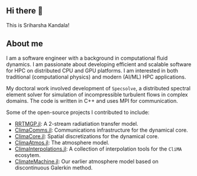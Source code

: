 ## Hi there 👋
This is Sriharsha Kandala!

## About me
I am a software engineer with a background in computational fluid dynamics. I am passionate about developing efficient and scalable software for HPC on distributed CPU and GPU platforms. I am interested in both traditional (computational physics) and modern (AI/ML) HPC applications.

My doctoral work involved development of `Specsolve`, a distributed spectral element solver for simulation of incompressible turbulent flows in complex
domains. The code is written in C++ and uses MPI for communication. 

Some of the open-source projects I contributed to include:
- [RRTMGP.jl](https://github.com/CliMA/RRTMGP.jl): A 2-stream radiatiation transfer model.
- [ClimaComms.jl](https://github.com/CliMA/ClimaComms.jl): Communications infrastructure for the dynamical core.
- [ClimaCore.jl](https://github.com/CliMA/ClimaCore.jl): Spatial discretizations for the dynamical core.
- [ClimaAtmos.jl](https://github.com/CliMA/ClimaAtmos.jl): The atmosphere model.
- [ClimaInterpolations.jl](https://github.com/CliMA/ClimaInterpolations.jl): A collection of interpolation tools for the `CliMA` ecosytem.
- [ClimateMachine.jl](https://github.com/CliMA/ClimateMachine.jl): Our earlier atmosphere model based on discontinuous Galerkin method.
<!--
**sriharshakandala/sriharshakandala** is a ✨ _special_ ✨ repository because its `README.md` (this file) appears on your GitHub profile.

Here are some ideas to get you started:

- 🔭 I’m currently working on ...
- 🌱 I’m currently learning ...
- 👯 I’m looking to collaborate on ...
- 🤔 I’m looking for help with ...
- 💬 Ask me about ...
- 📫 How to reach me: ...
- 😄 Pronouns: ...
- ⚡ Fun fact: ...
-->
